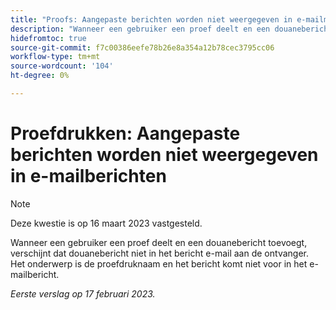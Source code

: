 ```yaml
---
title: "Proofs: Aangepaste berichten worden niet weergegeven in e-mailmeldingen"
description: "Wanneer een gebruiker een proef deelt en een douanebericht toevoegt, verschijnt dat douanebericht niet in het bericht e-mail aan de ontvanger. Het onderwerp is de proefdruknaam en het bericht komt niet voor in het e-mailbericht."
hidefromtoc: true
source-git-commit: f7c00386eefe78b26e8a354a12b78cec3795cc06
workflow-type: tm+mt
source-wordcount: '104'
ht-degree: 0%

---
```



# Proefdrukken: Aangepaste berichten worden niet weergegeven in e-mailberichten

>[!NOTE]
>
>Deze kwestie is op 16 maart 2023 vastgesteld.

Wanneer een gebruiker een proef deelt en een douanebericht toevoegt, verschijnt dat douanebericht niet in het bericht e-mail aan de ontvanger. Het onderwerp is de proefdruknaam en het bericht komt niet voor in het e-mailbericht.

_Eerste verslag op 17 februari 2023._

